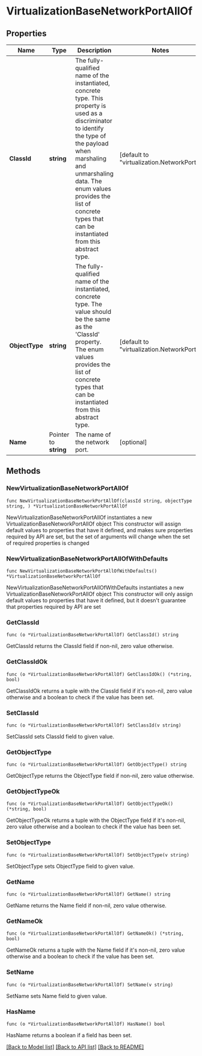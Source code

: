 # VirtualizationBaseNetworkPortAllOf

## Properties

Name | Type | Description | Notes
------------ | ------------- | ------------- | -------------
**ClassId** | **string** | The fully-qualified name of the instantiated, concrete type. This property is used as a discriminator to identify the type of the payload when marshaling and unmarshaling data. The enum values provides the list of concrete types that can be instantiated from this abstract type. | [default to "virtualization.NetworkPort"]
**ObjectType** | **string** | The fully-qualified name of the instantiated, concrete type. The value should be the same as the &#39;ClassId&#39; property. The enum values provides the list of concrete types that can be instantiated from this abstract type. | [default to "virtualization.NetworkPort"]
**Name** | Pointer to **string** | The name of the network port. | [optional] 

## Methods

### NewVirtualizationBaseNetworkPortAllOf

`func NewVirtualizationBaseNetworkPortAllOf(classId string, objectType string, ) *VirtualizationBaseNetworkPortAllOf`

NewVirtualizationBaseNetworkPortAllOf instantiates a new VirtualizationBaseNetworkPortAllOf object
This constructor will assign default values to properties that have it defined,
and makes sure properties required by API are set, but the set of arguments
will change when the set of required properties is changed

### NewVirtualizationBaseNetworkPortAllOfWithDefaults

`func NewVirtualizationBaseNetworkPortAllOfWithDefaults() *VirtualizationBaseNetworkPortAllOf`

NewVirtualizationBaseNetworkPortAllOfWithDefaults instantiates a new VirtualizationBaseNetworkPortAllOf object
This constructor will only assign default values to properties that have it defined,
but it doesn't guarantee that properties required by API are set

### GetClassId

`func (o *VirtualizationBaseNetworkPortAllOf) GetClassId() string`

GetClassId returns the ClassId field if non-nil, zero value otherwise.

### GetClassIdOk

`func (o *VirtualizationBaseNetworkPortAllOf) GetClassIdOk() (*string, bool)`

GetClassIdOk returns a tuple with the ClassId field if it's non-nil, zero value otherwise
and a boolean to check if the value has been set.

### SetClassId

`func (o *VirtualizationBaseNetworkPortAllOf) SetClassId(v string)`

SetClassId sets ClassId field to given value.


### GetObjectType

`func (o *VirtualizationBaseNetworkPortAllOf) GetObjectType() string`

GetObjectType returns the ObjectType field if non-nil, zero value otherwise.

### GetObjectTypeOk

`func (o *VirtualizationBaseNetworkPortAllOf) GetObjectTypeOk() (*string, bool)`

GetObjectTypeOk returns a tuple with the ObjectType field if it's non-nil, zero value otherwise
and a boolean to check if the value has been set.

### SetObjectType

`func (o *VirtualizationBaseNetworkPortAllOf) SetObjectType(v string)`

SetObjectType sets ObjectType field to given value.


### GetName

`func (o *VirtualizationBaseNetworkPortAllOf) GetName() string`

GetName returns the Name field if non-nil, zero value otherwise.

### GetNameOk

`func (o *VirtualizationBaseNetworkPortAllOf) GetNameOk() (*string, bool)`

GetNameOk returns a tuple with the Name field if it's non-nil, zero value otherwise
and a boolean to check if the value has been set.

### SetName

`func (o *VirtualizationBaseNetworkPortAllOf) SetName(v string)`

SetName sets Name field to given value.

### HasName

`func (o *VirtualizationBaseNetworkPortAllOf) HasName() bool`

HasName returns a boolean if a field has been set.


[[Back to Model list]](../README.md#documentation-for-models) [[Back to API list]](../README.md#documentation-for-api-endpoints) [[Back to README]](../README.md)


